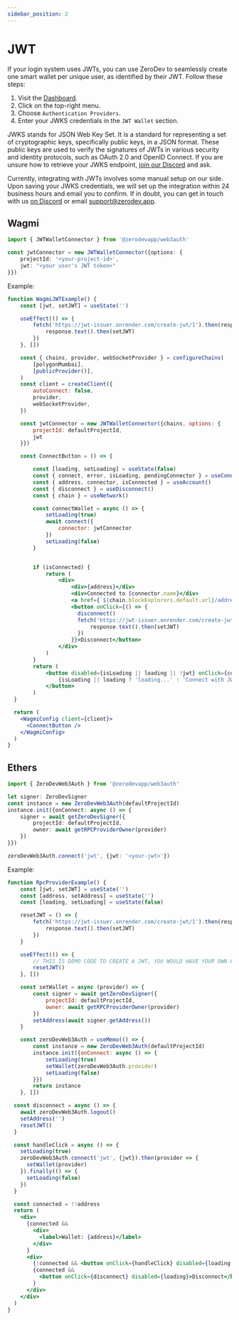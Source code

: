 ```yaml
---
sidebar_position: 2
---
```


# JWT

If your login system uses JWTs, you can use ZeroDev to seamlessly create one smart wallet per unique user, as identified by their JWT.  Follow these steps:

1. Visit the [Dashboard](https://dashboard.zerodev.app/).
2. Click on the top-right menu.
3. Choose `Authentication Providers`.
4. Enter your JWKS credentials in the `JWT Wallet` section.

JWKS stands for JSON Web Key Set. It is a standard for representing a set of cryptographic keys, specifically public keys, in a JSON format. These public keys are used to verify the signatures of JWTs in various security and identity protocols, such as OAuth 2.0 and OpenID Connect.  If you are unsure how to retrieve your JWKS endpoint, [join our Discord](https://discord.gg/KS9MRaTSjx) and ask.

Currently, integrating with JWTs involves some manual setup on our side.  Upon saving your JWKS credentials, we will set up the integration within 24 business hours and email you to confirm.  If in doubt, you can get in touch with us [on Discord](https://discord.gg/KS9MRaTSjx) or email support@zerodev.app.

## Wagmi

```typescript
import { JWTWalletConnector } from '@zerodevapp/web3auth'

const jwtConnector = new JWTWalletConnector({options: {
    projectId: '<your-project-id>',
    jwt: "<your user's JWT token>"
}})
```

Example:

```jsx live folded
function WagmiJWTExample() {
    const [jwt, setJWT] = useState('')

    useEffect(() => {
        fetch('https://jwt-issuer.onrender.com/create-jwt/1').then(response => {
            response.text().then(setJWT)
        })
    }, [])

    const { chains, provider, webSocketProvider } = configureChains(
        [polygonMumbai],
        [publicProvider()],
    )
    const client = createClient({
        autoConnect: false,
        provider,
        webSocketProvider,
    })

    const jwtConnector = new JWTWalletConnector({chains, options: {
        projectId: defaultProjectId,
        jwt
    }})

    const ConnectButton = () => {

        const [loading, setLoading] = useState(false)
        const { connect, error, isLoading, pendingConnector } = useConnect()
        const { address, connector, isConnected } = useAccount()
        const { disconnect } = useDisconnect()
        const { chain } = useNetwork()

        const connectWallet = async () => {
            setLoading(true)
            await connect({
                connector: jwtConnector
            })
            setLoading(false)
        }


        if (isConnected) {
            return (
                <div>
                    <div>{address}</div>
                    <div>Connected to {connector.name}</div>
                    <a href={`${chain.blockExplorers.default.url}/address/${address}`} target="_blank">Explorer</a><br />
                    <button onClick={() => {
                      disconnect()
                      fetch('https://jwt-issuer.onrender.com/create-jwt/1').then(response => {
                          response.text().then(setJWT)
                      })
                    }}>Disconnect</button>
                </div>
            )
        }
        return (
            <button disabled={isLoading || loading || !jwt} onClick={connectWallet}>
                {isLoading || loading ? 'loading...' : 'Connect with JWT'}
            </button>
        )
  }

  return (
    <WagmiConfig client={client}>
      <ConnectButton />
    </WagmiConfig>
  )
}
```

## Ethers

```typescript
import { ZeroDevWeb3Auth } from '@zerodevapp/web3auth'

let signer: ZeroDevSigner
const instance = new ZeroDevWeb3Auth(defaultProjectId)
instance.init({onConnect: async () => {
    signer = await getZeroDevSigner({
        projectId: defaultProjectId,
        owner: await getRPCProviderOwner(provider)
    })
}})

zeroDevWeb3Auth.connect('jwt', {jwt: '<your-jwt>'})
```

Example:

```jsx live folded
function RpcProviderExample() {
    const [jwt, setJWT] = useState('')
    const [address, setAddress] = useState('')
    const [loading, setLoading] = useState(false)

    resetJWT = () => {
        fetch('https://jwt-issuer.onrender.com/create-jwt/1').then(response => {
            response.text().then(setJWT)
        })
    }

    useEffect(() => {
        // THIS IS DEMO CODE TO CREATE A JWT, YOU WOULD HAVE YOUR OWN WAY TO GET YOUR JWT
        resetJWT()
    }, [])

    const setWallet = async (provider) => {
        const signer = await getZeroDevSigner({
            projectId: defaultProjectId,
            owner: await getRPCProviderOwner(provider)
        })
        setAddress(await signer.getAddress())
    }

    const zeroDevWeb3Auth = useMemo(() => {
        const instance = new ZeroDevWeb3Auth(defaultProjectId)
        instance.init({onConnect: async () => {
            setLoading(true)
            setWallet(zeroDevWeb3Auth.provider)
            setLoading(false)
        }})
        return instance
    }, [])

  const disconnect = async () => {
    await zeroDevWeb3Auth.logout()
    setAddress('')
    resetJWT()
  }

  const handleClick = async () => {
    setLoading(true)
    zeroDevWeb3Auth.connect('jwt', {jwt}).then(provider => {
      setWallet(provider)
    }).finally(() => {
      setLoading(false)
    })
  }

  const connected = !!address
  return (
    <div>
      {connected && 
        <div>
          <label>Wallet: {address}</label>
        </div>
      }
      <div>
        {!connected && <button onClick={handleClick} disabled={loading || !jwt}>{ loading ? 'loading...' : 'Create Wallet with JWT'}</button>}
        {connected && 
          <button onClick={disconnect} disabled={loading}>Disconnect</button>
        }
      </div>
    </div>
  )
}
```
